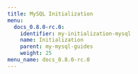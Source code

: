 ```yaml
---
title: MySQL Initialization
menu:
  docs_0.8.0-rc.0:
    identifier: my-initialization-mysql
    name: Initialization
    parent: my-mysql-guides
    weight: 25
menu_name: docs_0.8.0-rc.0
---
```


